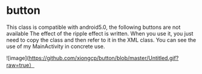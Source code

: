 # button
This class is compatible with android5.0, the following buttons are not available
The effect of the ripple effect is written. When you use it, you just need to copy the class and then refer to it in the XML class. You can see the use of my MainActivity in concrete use.




![image](https://github.com/xiongcp/button/blob/master/Untitled.gif?raw=true）
